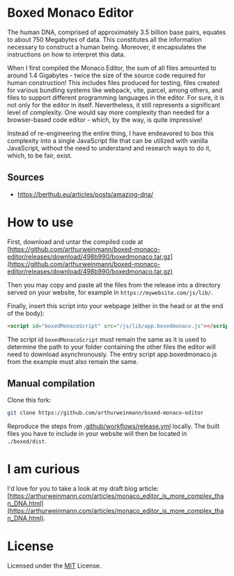 # Boxed Monaco Editor

The human DNA, comprised of approximately 3.5 billion base pairs, equates to about 750 Megabytes of data. This constitutes all the information necessary to construct a human being. Moreover, it encapsulates the instructions on how to interpret this data.

When I first compiled the Monaco Editor, the sum of all files amounted to around 1.4 Gigabytes - twice the size of the source code required for human construction! This includes files produced for testing, files created for various bundling systems like webpack, vite, parcel, among others, and files to support different programming languages in the editor. For sure, it is not only for the editor in itself. Nevertheless, it still represents a significant level of complexity. One would say more complexity than needed for a browser-based code editor - which, by the way, is quite impressive!

Instead of re-engineering the entire thing, I have endeavored to box this complexity into a single JavaScript file that can be utilized with vanilla JavaScript, without the need to understand and research ways to do it, which, to be fair, exist.

## Sources

- https://berthub.eu/articles/posts/amazing-dna/

# How to use

First, download and untar the compiled code at [https://github.com/arthurweinmann/boxed-monaco-editor/releases/download/498b990/boxedmonaco.tar.gz](https://github.com/arthurweinmann/boxed-monaco-editor/releases/download/498b990/boxedmonaco.tar.gz)

Then you may copy and paste all the files from the release into a directory served on your website, for example in `https://mywebsite.com/js/lib/`.

Finally, insert this script into your webpage (either in the head or at the end of the body):

```html
<script id="boxedMonacoScript" src="/js/lib/app.boxedmonaco.js"></script>
```

The script id `boxedMonacoScript` must remain the same as it is used to determine the path to your folder containing the other files the editor will need to download asynchronously. The entry script app.boxedmonaco.js from the example must also remain the same.

## Manual compilation

Clone this fork:

```bash
git clone https://github.com/arthurweinmann/boxed-monaco-editor
```

Reproduce the steps from [.github/workflows/release.yml](.github/workflows/release.yml) locally. The built files you have to include in your website will then be located in `./boxed/dist`.

# I am curious

I'd love for you to take a look at my draft blog article: [https://arthurweinmann.com/articles/monaco_editor_is_more_complex_than_DNA.html](https://arthurweinmann.com/articles/monaco_editor_is_more_complex_than_DNA.html).

# License

Licensed under the [MIT](https://github.com/microsoft/monaco-editor/blob/main/LICENSE.txt) License.
